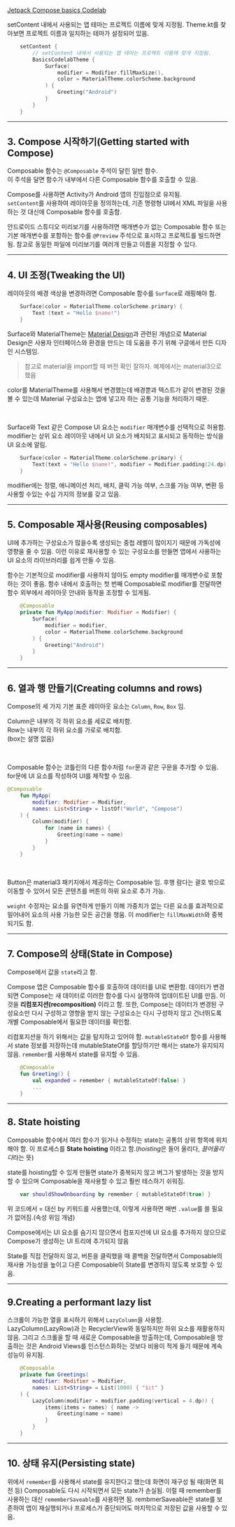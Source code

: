 [Jetpack Compose basics Codelab](https://developer.android.com/codelabs/jetpack-compose-basics?continue=https%3A%2F%2Fdeveloper.android.com%2Fcourses%2Fpathways%2Fjetpack-compose-for-android-developers-1%3Fhl%3Dko%23codelab-https%3A%2F%2Fdeveloper.android.com%2Fcodelabs%2Fjetpack-compose-basics#0)

setContent 내에서 사용되는 앱 테마는 프로젝트 이름에 맞게 지정됨.
Theme.kt를 찾아보면 프로젝트 이름과 일치하는 테마가 설정되어 있음.<br>
```kotlin
    setContent {
        // setContent 내에서 사용되는 앱 테마는 프로젝트 이름에 맞게 지정됨.
        BasicsCodelabTheme {
            Surface(
                modifier = Modifier.fillMaxSize(),
                color = MaterialTheme.colorScheme.background
            ) {
                Greeting("Android")
            }
        }
    }
```

---

## 3. Compose 시작하기(Getting started with Compose)

Composable 함수는 `@Composable` 주석이 달린 일반 함수.<br>
이 주석을 달면 함수가 내부에서 다른 Composable 함수를 호출할 수 있음.<br>

Compose를 사용하면 Activity가 Android 앱의 진입점으로 유지됨.<br/>
`setContent`를 사용하여 레이아웃을 정의하는데, 기존 명령형 UI에서 XML 파일을 사용하는 것 대신에
Composable 함수를 호출함.

안드로이드 스튜디오 미리보기를 사용하려면 매개변수가 없는 Composable 함수 또는 기본 매개변수를 포함하는 함수를
`@Preview` 주석으로 표시하고 프로젝트를 빌드하면 됨. 참고로 동일한 파일에 미리보기를 여러개 만들고 이름을 지정할 수 있다.

---

## 4. UI 조정(Tweaking the UI)

레이아웃의 배경 색상을 변경하려면 Composable 함수를 `Surface`로 래핑해야 함.<br>
```kotlin
    Surface(color = MaterialTheme.colorScheme.primary) {
        Text (text = "Hello $name!")
    }
```
Surface와 MaterialTheme는 [Material Design](https://m3.material.io/)과 관련된 개념으로 Material Design은
사용자 인터페이스와 환경을 만드는 데 도움을 주기 위해 구글에서 만든 디자인 시스템임.<br>
> 참고로 material을 import할 때 버전 확인 잘하자. 예제에서는 material3으로 했음

color를 MaterialTheme를 사용해서 변경했는데 배경뿐과 텍스트가 같이 변경된 것을 볼 수 있는데
Material 구성요소는 앱에 넣고자 하는 공통 기능을 처리하기 때문.

<br>

Surface와 Text 같은 Compose UI 요소는 `modifier` 매개변수를 선택적으로 허용함.
modifier는 상위 요소 레이아웃 내에서 UI 요소가 배치되고 표시되고 동작하는 방식을 UI 요소에 알림.<br>
```kotlin
    Surface(color = MaterialTheme.colorScheme.primary) {
        Text(text = "Hello $name!", modifier = Modifier.padding(24.dp))
    }
```
modifier에는 정렬, 애니메이션 처리, 배치, 클릭 가능 여부, 스크롤 가능 여부, 변환 등 사용할 수있는 수십 가지의 정보를 갖고 있음.

---

## 5. Composable 재사용(Reusing composables)

UI에 추가하는 구성요소가 많을수록 생성되는 중첩 레벨이 많이지기 때문에 가독성에 영향을 줄 수 있음.
이런 이유로 재사용할 수 있는 구성요소를 만들면 앱에서 사용하는 UI 요소의 라이브러리를 쉽게 만들 수 있음.

함수는 기본적으로 modifier를 사용하지 않아도 empty modifier를 매개변수로 포함하는 것이 좋음.
함수 내에서 호출하는 첫 번째 Composable로 modifier를 전달하면 함수 외부에서 레이아웃 안내와 동작을 조정할 수 있게됨.
```kotlin
    @Composable
    private fun MyApp(modifier: Modifier = Modifier) {
        Surface(
            modifier = modifier,
            color = MaterialTheme.colorScheme.background
        ) {
            Greeting("Android")
        }
    }
```

--- 

## 6. 열과 행 만들기(Creating columns and rows)

Compose의 세 가지 기본 표준 레이아웃 요소는 `Column`, `Row`, `Box` 임.

Column은 내부의 각 하위 요소를 세로로 배치함.<br>
Row는 내부의 각 하위 요소를 가로로 배치함.<br>
(box는 설명 없음)

<br>

Composable 함수는 코틀린의 다른 함수처럼 `for`문과 같은 구문을 추가할 수 있음.
for문에 UI 요소를 작성하여 UI를 제작할 수 있음.
```kotlin
@Composable
    fun MyApp(
        modifier: Modifier = Modifier,
        names: List<String> = listOf("World", "Compose")
    ) {
        Column(modifier) {
            for (name in names) {
                Greeting(name = name)
            }
        }
    }
```

<br>

Button은 material3 패키지에서 제공하는 Composable 임.
후행 람다는 괄호 밖으로 이동할 수 있어서 모든 콘텐츠를 버튼의 하위 요소로 추가 가능.

`weight` 수정자는 요소를 유연하게 만들기 이해 가중치가 없는 다른 요소를 효과적으로 밀어내어 요소의 사용 가능한 모든 공간을 챙움.
이 modifier는 `fillMaxWidth`와 중복되기도 함.

---

## 7. Compose의 상태(State in Compose)

Compose에서 값을 `state`라고 함.<br>

Compose 앱은 Composable 함수를 호출하여 데이터를 UI로 변환함.
데이터가 변경되면 Compose는 새 데이터로 이러한 함수를 다시 실행하여 업데이트된 UI를 만듬.
이것을 **리컴포지션(recomposition)** 이라고 함.
또한, Compose는 데이터가 변경된 구성요소만 다시 구성하고 영향을 받지 않는 구성요소는 다시 구성하지 않고 건너뛰도록 개별 Composable에서 필요한 데이터를 확인함.

리컴포지션을 하기 위해서는 값을 탐지하고 있어야 함.
`mutableStateOf` 함수를 사용해서 state 정보를 저장하는데 mutableStateOf를 할당하기만 해서는 state가 유지되지 않음.
`remember`를 사용해서 state를 유지할 수 있음.
```kotlin
    @Composable
    fun Greeting() {
        val expanded = remember { mutableStateOf(false) }
        ...
    }
```

---

## 8. State hoisting

Composable 함수에서 여러 함수가 읽거나 수정하는 state는 공통의 상위 항목에 위치해야 함.
이 프로세스를 **State hoisting** 이라고 함.(*hoisting*은 들어 올리다, *끌어올리다*라는 뜻)

state를 hoisting할 수 있게 만들면 state가 중복되지 않고 버그가 발생하는 것을 방지할 수 있으며 Composable을 재사용할 수 있고 훨씬 테스하기 쉬워짐.

```kotlin
    var shouldShowOnboarding by remember { mutableStateOf(true) }
```
위 코드에서 = 대신 by 키워드를 사용했는데, 이렇게 사용하면 매번 `.value`를 쓸 필요가 없어짐.(속성 위임 개념)

Compose에서는 UI 요소를 숨기지 않으면서 컴포지션에 UI 요소를 추가하지 않으므로 Compose가 생성하는 UI 트리에 추가되지 않음

State를 직접 전달하지 않고, 버튼을 클릭했을 때 콜백을 전달하면서 Composable의 재사용 가능성을 높이고 다른 Composable이 State를 변경하지 않도록 보호할 수 있음.

---

## 9.Creating a performant lazy list

스크롤이 가능한 열을 표시하기 위해서 `LazyColumn`을 사용함.
LazyColumn(LazyRow)과 는 RecyclerView와 동일하지만 하위 요소를 재활용하지 않음.
그리고 스크롤을 할 때 새로운 Composable을 방출하는데, Composable을 방출하는 것은 Android Views를 인스턴스화하는 것보다 비용이 적게 들기 때문에 계속 성능이 유지됨.

```kotlin
    @Composable
    private fun Greetings(
        modifier: Modifier = Modifier,
        names: List<String> = List(1000) { "$it" }
    ) {
        LazyColumn(modifier = modifier.padding(vertical = 4.dp)) {
            items(items = names) { name ->
                Greeting(name = name)
            }
        }
    }
```

---

## 10. 상태 유지(Persisting state)
위에서 `remember`를 사용해서 state를 유지한다고 했는데 화면이 재구성 될 때(화면 회전 등) Composable도 다시 시작되면서 모든 state가 손실됨.
이럴 때 remember를 사용하는 대신 `rememberSaveable`를 사용하면 됨. rembmerSaveable은 state를 보존하여 앱이 재실행되거나 프로세스가 중단되어도 마지막으로 저장된 값을 사용할 수 있음.

